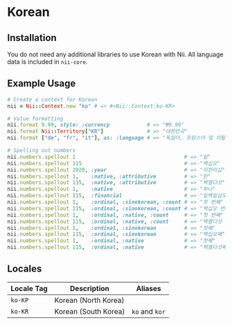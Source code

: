 <!-- This file has been generated. Source: languages/_template.md.erb -->

# Korean

## Installation

You do not need any additional libraries to use Korean with Nii.
All language data is included in `nii-core`.

## Example Usage

``` ruby
# Create a context for Korean
nii = Nii::Context.new "ko" # => #<Nii::Context:ko-KR>

# Value formatting
nii.format 9.99, style: :currency            # => "₩9.99"
nii.format Nii::Territory["KR"]              # => "대한민국"
nii.format ["de", "fr", "it"], as: :language # => "독일어, 프랑스어 및 이탈리아어"

# Spelling out numbers
nii.numbers.spellout 1                                   # => "일"
nii.numbers.spellout 115                                 # => "백십오"
nii.numbers.spellout 2020, :year                         # => "이천이십"
nii.numbers.spellout 1,    :native, :attributive         # => "한"
nii.numbers.spellout 115,  :native, :attributive         # => "백열다섯"
nii.numbers.spellout 1,    :native                       # => "하나"
nii.numbers.spellout 115,  :financial                    # => "일백일십오"
nii.numbers.spellout 1,    :ordinal, :sinokorean, :count # => "첫 번째"
nii.numbers.spellout 115,  :ordinal, :sinokorean, :count # => "백십오 번째"
nii.numbers.spellout 1,    :ordinal, :native, :count     # => "첫 번째"
nii.numbers.spellout 115,  :ordinal, :native, :count     # => "백열다섯 번째"
nii.numbers.spellout 1,    :ordinal, :sinokorean         # => "첫째"
nii.numbers.spellout 115,  :ordinal, :sinokorean         # => "백십오째"
nii.numbers.spellout 1,    :ordinal, :native             # => "첫째"
nii.numbers.spellout 115,  :ordinal, :native             # => "백열다섯째"
```


## Locales

<table>
  <thead>
    <tr>
      <th>Locale Tag</th>
      <th>Description</th>
      <th>Aliases</th>
    </tr>
  </thead>
  <tbody>
    <tr>
      <td><code>ko-KP</code></td>
      <td>Korean (North Korea)</td>
      <td></td>
    </tr>
    <tr>
      <td><code>ko-KR</code></td>
      <td>Korean (South Korea)</td>
      <td><code>ko</code> and <code>kor</code></td>
    </tr>
  </tbody>
</table>

